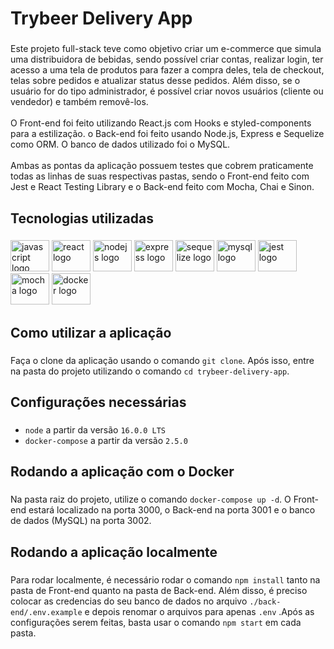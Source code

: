 <h1 align="left">Trybeer Delivery App</h1>

###

<p align="left">Este projeto full-stack teve como objetivo criar um e-commerce que simula uma distribuidora de bebidas, sendo possível criar contas, realizar login, ter acesso a uma tela de produtos para fazer a compra deles, tela de checkout, telas sobre pedidos e atualizar status desse pedidos. Além disso, se o usuário for do tipo administrador, é possível criar novos usuários (cliente ou vendedor) e também removê-los.<br><br>O Front-end foi feito utilizando React.js com Hooks e styled-components para a estilização. o Back-end foi feito usando Node.js, Express e Sequelize como ORM. O banco de dados utilizado foi o MySQL.<br><br>Ambas as pontas da aplicação possuem testes que cobrem praticamente todas as linhas de suas respectivas pastas, sendo o Front-end feito com Jest e React Testing Library e o Back-end feito com Mocha, Chai e Sinon.</p>

###

<h2 align="left">Tecnologias utilizadas</h2>

###

<div align="left">
  <img src="https://cdn.jsdelivr.net/gh/devicons/devicon/icons/javascript/javascript-original.svg" height="50" width="62" alt="javascript logo"  />
  <img src="https://cdn.jsdelivr.net/gh/devicons/devicon/icons/react/react-original.svg" height="50" width="62" alt="react logo"  />
  <img src="https://cdn.jsdelivr.net/gh/devicons/devicon/icons/nodejs/nodejs-original.svg" height="50" width="62" alt="nodejs logo"  />
  <img src="https://cdn.jsdelivr.net/gh/devicons/devicon/icons/express/express-original.svg" height="50" width="62" alt="express logo"  />
  <img src="https://cdn.jsdelivr.net/gh/devicons/devicon/icons/sequelize/sequelize-original.svg" height="50" width="62" alt="sequelize logo"  />
  <img src="https://cdn.jsdelivr.net/gh/devicons/devicon/icons/mysql/mysql-original.svg" height="50" width="62" alt="mysql logo"  />
  <img src="https://cdn.jsdelivr.net/gh/devicons/devicon/icons/jest/jest-plain.svg" height="50" width="62" alt="jest logo"  />
  <img src="https://cdn.jsdelivr.net/gh/devicons/devicon/icons/mocha/mocha-plain.svg" height="50" width="62" alt="mocha logo"  />
  <img src="https://cdn.jsdelivr.net/gh/devicons/devicon/icons/docker/docker-original-wordmark.svg" height="50" width="62" alt="docker logo"  />
</div>

###

<h2 align="left">Como utilizar a aplicação</h2>

###

Faça o clone da aplicação usando o comando `git clone`. Após isso, entre na pasta do projeto utilizando o comando `cd trybeer-delivery-app`.

###

<h2 align="left">Configurações necessárias</h2>

###

- `node` a partir da versão `16.0.0 LTS`
- `docker-compose` a partir da versão `2.5.0`

###

<h2 align="left">Rodando a aplicação com o Docker</h2>

###

Na pasta raiz do projeto, utilize o comando `docker-compose up -d`. O Front-end estará localizado na porta 3000, o Back-end na porta 3001 e o banco de dados (MySQL) na porta 3002.

###

<h2 align="left">Rodando a aplicação localmente</h2>

###

Para rodar localmente, é necessário rodar o comando `npm install` tanto na pasta de Front-end quanto na pasta de Back-end. Além disso, é preciso colocar as credencias do seu banco de dados no arquivo `./back-end/.env.example` e depois renomar o arquivos para apenas `.env` .Após as configurações serem feitas, basta usar o comando `npm start` em cada pasta.

###
